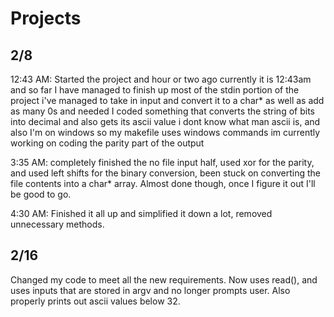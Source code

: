 # Projects
2/8
---
12:43 AM:
Started the project and hour or two ago
currently it is 12:43am and so far I have managed to finish up most of the stdin portion of the project
i've managed to take in input and convert it to a char* as well as add as many 0s and needed
I coded something that converts the string of bits into decimal and also gets its ascii value
i dont know what man ascii is, and also I'm on windows so my makefile uses windows commands
im currently working on coding the parity part of the output

3:35 AM: 
completely finished the no file input half, used xor for the parity, and used left shifts for the binary conversion, been stuck on converting the file contents into a char* array.
Almost done though, once I figure it out I'll be good to go.

4:30 AM:
Finished it all up and simplified it down a lot, removed unnecessary methods.

2/16
----
Changed my code to meet all the new requirements. Now uses read(), and uses inputs that are stored in argv and no longer prompts user. Also properly prints out ascii values below 32.


